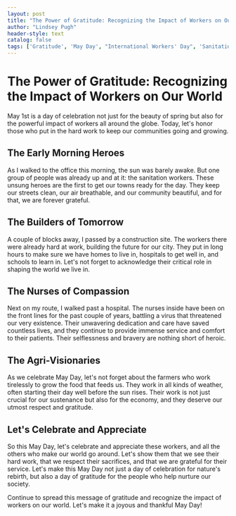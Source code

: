 ```yaml
---
layout: post
title: "The Power of Gratitude: Recognizing the Impact of Workers on Our World"
author: "Lindsey Pugh"
header-style: text
catalog: false
tags: ['Gratitude', 'May Day', "International Workers' Day", 'Sanitation Workers', 'Construction Workers', 'Nurses', 'Farmers']
---
```


# The Power of Gratitude: Recognizing the Impact of Workers on Our World  

May 1st is a day of celebration not just for the beauty of spring but also for the powerful impact of workers all around the globe. Today, let's honor those who put in the hard work to keep our communities going and growing.  

## The Early Morning Heroes  
As I walked to the office this morning, the sun was barely awake. But one group of people was already up and at it: the sanitation workers. These unsung heroes are the first to get our towns ready for the day. They keep our streets clean, our air breathable, and our community beautiful, and for that, we are forever grateful.  

## The Builders of Tomorrow  
A couple of blocks away, I passed by a construction site. The workers there were already hard at work, building the future for our city. They put in long hours to make sure we have homes to live in, hospitals to get well in, and schools to learn in. Let's not forget to acknowledge their critical role in shaping the world we live in.  

## The Nurses of Compassion  
Next on my route, I walked past a hospital. The nurses inside have been on the front lines for the past couple of years, battling a virus that threatened our very existence. Their unwavering dedication and care have saved countless lives, and they continue to provide immense service and comfort to their patients. Their selflessness and bravery are nothing short of heroic.  

## The Agri-Visionaries  
As we celebrate May Day, let's not forget about the farmers who work tirelessly to grow the food that feeds us. They work in all kinds of weather, often starting their day well before the sun rises. Their work is not just crucial for our sustenance but also for the economy, and they deserve our utmost respect and gratitude.  

## Let's Celebrate and Appreciate  
So this May Day, let's celebrate and appreciate these workers, and all the others who make our world go around. Let's show them that we see their hard work, that we respect their sacrifices, and that we are grateful for their service. Let's make this May Day not just a day of celebration for nature's rebirth, but also a day of gratitude for the people who help nurture our society.  

Continue to spread this message of gratitude and recognize the impact of workers on our world. Let's make it a joyous and thankful May Day!  